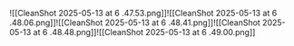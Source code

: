 ![[CleanShot 2025-05-13 at 6 .47.53.png]]![[CleanShot 2025-05-13 at 6 .48.06.png]]![[CleanShot 2025-05-13 at 6 .48.41.png]]![[CleanShot 2025-05-13 at 6 .48.48.png]]![[CleanShot 2025-05-13 at 6 .49.00.png]]